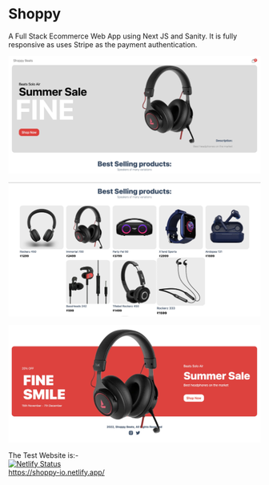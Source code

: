 # Shoppy

A Full Stack Ecommerce Web App using Next JS and Sanity. It is fully responsive as uses Stripe as the payment authentication.


![3](./assets/3.jpg)

![2](./assets/2.jpg)

![1](./assets/1.jpg)


The Test Website is:- 
<br />
[![Netlify Status](https://api.netlify.com/api/v1/badges/cc346e41-de48-4644-b9e1-03b7ff7f4a6d/deploy-status)](https://app.netlify.com/sites/shoppy-io/deploys)
<br />
https://shoppy-io.netlify.app/
